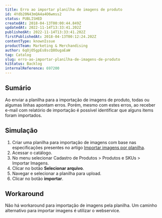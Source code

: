 ```yaml
---
title: Erro ao importar planilha de imagens de produto
id: 4Ydb20N43mQA4a4O6wmss2
status: PUBLISHED
createdAt: 2018-04-13T00:00:44.849Z
updatedAt: 2022-11-14T13:33:41.202Z
publishedAt: 2022-11-14T13:33:41.202Z
firstPublishedAt: 2018-04-13T00:12:24.202Z
contentType: knownIssue
productTeam: Marketing & Merchandising
author: 6qOjO5gpEs8scQ8OugaEaW
tag: Catalog
slug: erro-ao-importar-planilha-de-imagens-de-produto
kiStatus: Backlog
internalReference: 697200
---
```


## Sumário

Ao enviar a planilha para a importação de imagens de produto, todas ou algumas linhas apontam erros. Porém, mesmo com estes erros, ao receber e-mail com relatório de importação é possível identificar que alguns items foram importados.

## Simulação

1. Criar uma planilha para importação de imagens com base nas especificações presentes no artigo [Importar imagens por planilha](/pt/tutorial/importando-imagens-por-planilha#planilha-de-importacao-modelo-e-detalhe-das-colunas).
2. Acessar o catálogo.
3. No menu selecionar Cadastro de Produtos > Produtos e SKUs > Importar Imagens.
4. Clicar no botão __Selecionar arquivo__.
5. Navegar e selecionar a planilha para upload.
6. Clicar no botão __importar__.

## Workaround

Não há workaround para importação de imagens pela planilha. Um caminho alternativo para importar imagens é utilizar o webservice.

